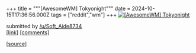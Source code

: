 +++
title = """[AwesomeWM] Tokyonight"""
date = 2024-10-15T17:36:56.000Z
tags = ["reddit","wm"]
+++
[![[AwesomeWM] Tokyonight](https://b.thumbs.redditmedia.com/TcPfCs6MFvTz_U6f6KRQktgFXPSj-Q52ZtAa4DVBGww.jpg "[AwesomeWM] Tokyonight")](https://www.reddit.com/r/unixporn/comments/1g4dhht/awesomewm_tokyonight/)

submitted by [/u/Soft\_Aide8734](https://www.reddit.com/user/Soft_Aide8734)  
[\[link\]](https://www.reddit.com/gallery/1g4dhht) [\[comments\]](https://www.reddit.com/r/unixporn/comments/1g4dhht/awesomewm_tokyonight/)

[[source]](https://www.reddit.com/r/unixporn/comments/1g4dhht/awesomewm_tokyonight/)
